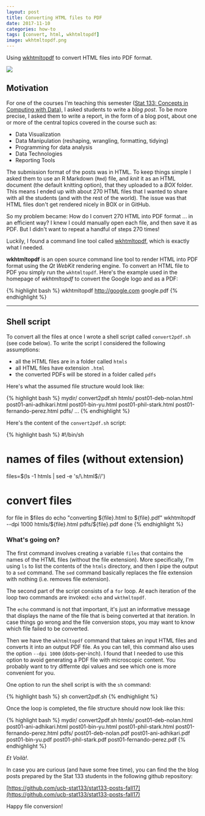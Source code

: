 ```yaml
---
layout: post
title: Converting HTML files to PDF
date: 2017-11-10
categories: how-to
tags: [convert, html, wkhtmltopdf]
image: wkhtmltopdf.png
---
```


Using [wkhtmltopdf](https://wkhtmltopdf.org/) to convert HTML files
into PDF format.

<!--more-->

<img src="{{ site.baseurl }}/images/blog/wkhtmltopdf.png">

## Motivation

For one of the courses I'm teaching this semester 
([Stat 133: Concepts in Computing with Data](https://github.com/ucb-stat133/stat133-fall-2017)), I asked students to write a _blog post_.
To be more precise, I asked them to write a report, in the form of a blog post, about one or more of the central topics covered in the course such as: 

- Data Visualization
- Data Manipulation (reshaping, wrangling, formatting, tidying)
- Programming for data analysis
- Data Technologies
- Reporting Tools

The submission format of the posts was in HTML. To keep things simple I
asked them to use an R Markdown (`Rmd`) file, and _knit_ it as an HTML
document (the default knitting option), that they uploaded to a _BOX_ folder.
This means I ended up with about 270 HTML files that I wanted to share
with all the students (and with the rest of the world). The issue was that 
HTML files don't get rendered nicely in BOX or in GitHub.

So my problem became: How do I convert 270 HTML into PDF format ... in an 
efficient way? I knew I could manually open each file, and then save it as PDF.
But I didn't want to repeat a handful of steps 270 times!

Luckily, I found a command line tool called 
[wkhtmltopdf](https://wkhtmltopdf.org/), which is exactly what I needed.

__wkhtmltopdf__ is an open source command line tool to render HTML into PDF 
format using the _Qt WebKit_ rendering engine. To convert an HTML file
to PDF you simply run the `wkhtmltopdf`. Here's the example used in the 
homepage of _wkhtmltopdf_ to convert the Google logo and as a PDF:

{% highlight bash %}
wkhtmltopdf http://google.com google.pdf
{% endhighlight %}


-----


## Shell script

To convert all the files at once I wrote a shell script called
`convert2pdf.sh` (see code below). To write the script I considered
the following assumptions:

- all the HTML files are in a folder called `htmls`
- all HTML files have extension `.html`
- the converted PDFs will be stored in a folder called `pdfs`

Here's what the assumed file structure would look like:

{% highlight bash %}
mydir/
    convert2pdf.sh
    htmls/
        post01-deb-nolan.html
        post01-ani-adhikari.html
        post01-bin-yu.html
        post01-phil-stark.html
        post01-fernando-perez.html
    pdfs/
        ...
{% endhighlight %}



Here's the content of the `convert2pdf.sh` script:

{% highlight bash %}
#!/bin/sh

# names of files (without extension)
files=$(ls -1 htmls | sed -e 's/\.html$//')

# convert files
for file in $files
do
	echo "converting ${file}.html to ${file}.pdf"
	wkhtmltopdf --dpi 1000 htmls/${file}.html pdfs/${file}.pdf
done
{% endhighlight %}


### What's going on?

The first command involves creating a variable `files` that contains
the names of the HTML files (without the file extension). More specifically,
I'm using `ls` to list the contents of the `htmls` directory, and then
I pipe the output to a `sed` command. The `sed` command basically 
replaces the file extension with nothing (i.e. removes file extension).

The second part of the script consists of a `for` loop. At each iteration 
of the loop two commands are invoked: `echo` and `wkthmltopdf`.

The `echo` command is not that important, it's just an informative message 
that displays the name of the file that is being converted at that iteration.
In case things go wrong and the file conversion stops, you may want to 
know which file failed to be converted.

Then we have the `wkhtmltopdf` command that takes an input HTML files
and converts it into an output PDF file. As you can tell, this command
also uses the option `--dpi 1000` (dots-per-inch). I found that I needed
to use this option to avoid generating a PDF file with microscopic
content. You probably want to try differnte dpi values and see which one 
is more convenient for you.

One option to run the shell script is with the `sh` command:

{% highlight bash %}
sh convert2pdf.sh
{% endhighlight %}

Once the loop is completed, the file structure should now look like this:

{% highlight bash %}
mydir/
    convert2pdf.sh
    htmls/
        post01-deb-nolan.html
        post01-ani-adhikari.html
        post01-bin-yu.html
        post01-phil-stark.html
        post01-fernando-perez.html
    pdfs/
        post01-deb-nolan.pdf
        post01-ani-adhikari.pdf
        post01-bin-yu.pdf
        post01-phil-stark.pdf
        post01-fernando-perez.pdf
{% endhighlight %}

_Et Voilà!_. 

In case you are curious (and have some free time), you can find the 
the blog posts prepared by the Stat 133 students in the following github 
repository:

[https://github.com/ucb-stat133/stat133-posts-fall17](https://github.com/ucb-stat133/stat133-posts-fall17)

Happy file conversion!

